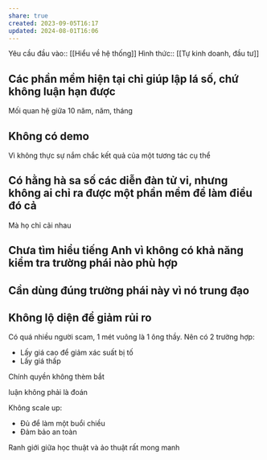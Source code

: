 ```yaml
---
share: true
created: 2023-09-05T16:17
updated: 2024-08-01T16:06
---
```

Yêu cầu đầu vào:: [[Hiểu về hệ thống]]
Hình thức:: [[Tự kinh doanh, đầu tư]]

## Các phần mềm hiện tại chỉ giúp lập lá số, chứ không luận hạn được
Mối quan hệ giữa 10 năm, năm, tháng

## Không có demo
Vì không thực sự nắm chắc kết quả của một tương tác cụ thể

## Có hằng hà sa số các diễn đàn tử vi, nhưng không ai chỉ ra được một phần mềm để làm điều đó cả
Mà họ chỉ cãi nhau
## Chưa tìm hiểu tiếng Anh vì không có khả năng kiểm tra trường phái nào phù hợp
## Cần dùng đúng trường phái này vì nó trung đạo
## Không lộ diện để giảm rủi ro
Có quá nhiều người scam, 1 mét vuông là 1 ông thầy. Nên có 2 trường hợp:
- Lấy giá cao để giảm xác suất bị tố
- Lấy giá thấp 

Chính quyền không thèm bắt

luận không phải là đoán

Không scale up:
- Đủ để làm một buổi chiều
- Đảm bảo an toàn

Ranh giới giữa học thuật và ảo thuật rất mong manh
